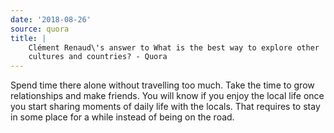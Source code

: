 ```yaml
---
date: '2018-08-26'
source: quora
title: |
    Clément Renaud\'s answer to What is the best way to explore other
    cultures and countries? - Quora
---
```


Spend time there alone without travelling too much. Take the time to
grow relationships and make friends. You will know if you enjoy the
local life once you start sharing moments of daily life with the locals.
That requires to stay in some place for a while instead of being on the
road.
